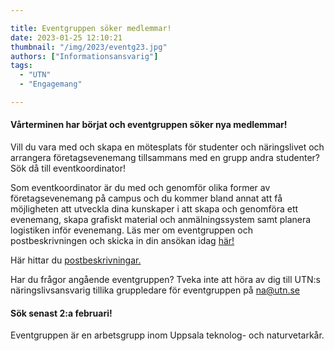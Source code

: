 ```yaml
---

title: Eventgruppen söker medlemmar!
date: 2023-01-25 12:10:21
thumbnail: "/img/2023/eventg23.jpg"
authors: ["Informationsansvarig"]
tags: 
  - "UTN"
  - "Engagemang"

---
```


#### Vårterminen har börjat och eventgruppen söker nya medlemmar!

Vill du vara med och skapa en mötesplats för studenter och näringslivet och arrangera företagsevenemang tillsammans med en grupp andra studenter? Sök då till eventkoordinator!

Som eventkoordinator är du med och genomför olika former av företagsevenemang på campus och du kommer bland annat att få möjligheten att utveckla dina kunskaper i att skapa och genomföra ett evenemang, skapa grafiskt material och anmälningssystem samt planera logistiken inför evenemang. Läs mer om eventgruppen och postbeskrivningen och skicka in din ansökan idag [här!](https://apply.utn.se/)

Här hittar du [postbeskrivningar.](https://drive.google.com/.../0B8uSEPFZ2uc7RU1OMlVpNGdieU0) 

Har du frågor angående eventgruppen? Tveka inte att höra av dig till UTN:s näringslivsansvarig tillika gruppledare för eventgruppen på na@utn.se

#### Sök senast 2:a februari!

Eventgruppen är en arbetsgrupp inom Uppsala teknolog- och naturvetarkår.